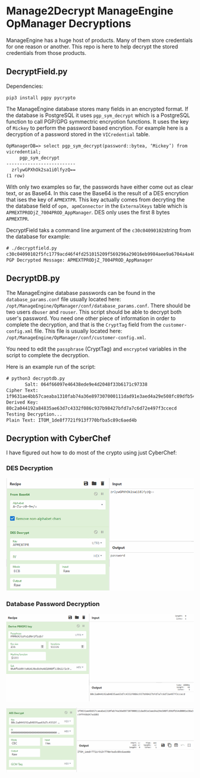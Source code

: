 # Manage2Decrypt ManageEngine OpManager Decryptions

ManageEngine has a huge host of products. Many of them store credentials for one reason or another. This repo is here to help decrypt the stored credentials from those products.

## DecryptField.py

Dependencies:
```
pip3 install pgpy pycrypto
```

The ManageEngine database stores many fields in an encrypted format. If the database is PostgreSQL it uses `pgp_sym_decrypt` which is a PostgreSQL function to call PGP/GPG symmectric encryotion functions. It uses the key of `Mickey` to perform the password based encrytion. For example here is a decryption of a password stored in the `VICredential` table.

```
OpManagerDB=> select pgp_sym_decrypt(password::bytea, ‘Mickey’) from vicredential;
     pgp_sym_decrypt
--------------------------
  zrlywGPXhOk2sa1i0lfyzQ==
(1 row)
```

With only two examples so far, the passwords have either come out as clear text, or as Base64. In this case the Base64 is the result of a DES encrytion that ises the key of `APMEXTPR`. This key actually comes from decryting the the database field of `opm, apmConnector` in the `ExternalKeys` table which is `APMEXTPRODjZ_7004PROD_AppManager`. DES only uses the first 8 bytes `APMEXTPR`.

DecryptField taks a command line argument of the `c30c04090102`string from the database for example:
```
# ./decryptfield.py c30c04090102f5fc1779acd46f4fd251015209f569296a29016eb9984aee9a6704a4a402aa3b33de2428f76219e2a4551f3bc59d5ba29a21c24d80f0539804b65ea6056946bd428d55bbf7f92a8d9d1f1d33ebcd4932e351ac2faa45b4d5fbf749
PGP Decrypted Message: APMEXTPRODjZ_7004PROD_AppManager
```


## DecryptDB.py

The ManageEngine database passwords can be found in the `database_params.conf` file usually located here: `/opt/ManageEngine/OpManager/conf/database_params.conf`. There should be two users `dbuser` and `rouser`. This script should be able to decrypt both user's password. You need one other piece of information in order to complete the decryption, and that is the `CryptTag` field from the `customer-config.xml` file. This file is usually located here: `/opt/ManageEngine/OpManager/conf/customer-config.xml`.

You need to edit the `passphrase` (CryptTag) and `encrypted` variables in the script to complete the decryption.

Here is an example run of the script:
```
# python3 decryptdb.py
       Salt: 064f66097e46438ede9e4d2048f33b6171c97338
Cipher Text: 1f9631ae4bb57caeaba1310fab74a36e897307000111dad91e3aed4a29e508fc89dfb54d0001e38a3c9ff498d47edd02
Derived Key: 80c2a044192a84835ae63d7c4332f086c937b98427bfd7a7c6d72e497f3ccecd
Testing Decryption...
Plain Text: ITOM_1de8f7721f913f770bfba5c89c6aed4b

```

## Decryption with CyberChef

I have figured out how to do most of the crypto using just CyberChef:

### DES Decryption
![](img/des_decrypt.png)


### Database Password Decryption

![](img/aes_derivekey.png)

![](img/aes_decrypt.png)
